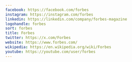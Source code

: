 ```yaml
---
facebook: https://facebook.com/forbes
instagram: https://instagram.com/forbes
linkedin: https://linkedin.com/company/forbes-magazine
logohandle: forbes
sort: forbes
title: Forbes
twitter: https://x.com/Forbes
website: https://www.forbes.com/
wikipedia: https://en.wikipedia.org/wiki/Forbes
youtube: https://youtube.com/user/forbes
---
```

